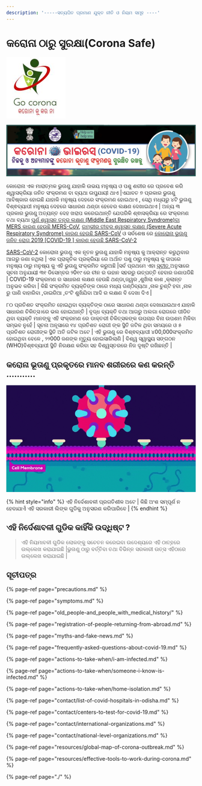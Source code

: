 ```yaml
---
description: '-----ସତ୍ୟପିତ ପ୍ରମାଣ ଯୁକ୍ତ ନୀତି ଓ ନିୟମ ସମୂହ ----'
---
```


# କରୋନା ଠାରୁ ସୁରକ୍ଷା\(Corona Safe\)

![](.gitbook/assets/coronaku-kar-na.JPG)

![](.gitbook/assets/corona2.jpg)

କୋରୋନା ଏକ ମାରାତ୍ମକ ଭୁତାଣୁ ଯାହାକି ଉଭୟ ମନୁଷ୍ୟ ଓ ପଶୁ ଶରୀର ରେ ପ୍ରବେଶ କରି ଶ୍ୱାସକ୍ରିୟା ଜନିତ ସଂକ୍ରମଣ ବା ବ୍ୟଥା ଉପୁଯାୟୀ ଥାଏ \|ଏଯାବତ ୭ ପ୍ରକାର ଭୁତାଣୁ ଆବିଷ୍କାର ହୋଇଛି ଯାହାକି ମନୁଷ୍ୟ ଦେହରେ ସଂକ୍ରମଣ ହୋଇଥାଏ , ସେଥି ମଧ୍ୟରୁ ୪ଟି ଭୁତାଣୁ ବିଶ୍ଵବ୍ୟାପୀ ମନୁଷ୍ୟ ଦେହରେ ସାଧାରଣ ଥଣ୍ଡା ହେବେର ଲକ୍ଷଣ  ଦେଖାଇଥାଏ \| ଅନ୍ୟ ୩ ପ୍ରକାର ଭୁତାଣୁ ଅତ୍ୟନ୍ତ ଦେହ ଖରାପ କରେଇଥାନ୍ତି ଯେପରିକି ଶ୍ଵାସକ୍ରିୟା ରେ ସଂକ୍ରମଣ ତଥା ବ୍ୟଥା [ପୁର୍ଣ ଶ୍ୱାସନ ତନ୍ତ୍ର ଲକ୍ଷଣ \(Middle East Respiratory Syndrome\)ବା MERS କାରଣ ହେଉଛି MERS-CoV](https://www.who.int/emergencies/mers-cov/en/), [ଗମ୍ଭୀର ତୀବ୍ର ଶ୍ୱାସନ ଲକ୍ଷଣ \(Severe Acute Respiratory Syndrome\) କାରଣ ହେଉଛି SARS-CoV](https://www.who.int/csr/sars/en/) ଓ  ସର୍ବଶେଷ ରେ [କୋରୋନା ଭୁତାଣୁ ଜନିତ ରୋଗ 2019 \[COVID-19 \] କାରଣ ହେଉଛି SARS-CoV-2](https://www.cdc.gov/coronavirus/2019-ncov/index.html)

[SARS-CoV-2](https://www.who.int/emergencies/diseases/novel-coronavirus-2019) କୋରୋନା ଭୁତାଣୁ ଏକ ନୂତନ ଭୁତାଣୁ ଯାହାକି ମନୁଷ୍ୟ କୁ ଆକ୍ରାନ୍ତ କରୁଥିବାର ଆଗରୁ ଜଣା ନଥିଲା \| ଏକ ପ୍ରାକୃତିକ ପ୍ରକ୍ରିୟା ରେ ଅର୍ଥାତ ପଶୁ ଠାରୁ ମନୁଷ୍ୟ କୁ ତାପରେ ମନୁଷ୍ୟ ଠାରୁ ମନୁଷ୍ୟ କୁ ଏହି ଭୁତାଣୁ ସଂକ୍ରମିତ କରୁଅଛି \|ସର୍ବ ପ୍ରଥମେ ଏହା [ସୂଚୀତ ](https://www.who.int/csr/don/05-january-2020-pneumonia-of-unkown-cause-china/en/) ଅନୁସାରେ ସୂଚନା ଅନୁଯାୟୀ ୩୧ ଡିସେମ୍ବର ୨0୧୯ ରେ ଚୀନ ର ଊହାନ ସହରରୁ ଉତ୍ପତ୍ତି ହେବାର ଜଣାପଡିଛି \| COVID-19 ସଂକ୍ରମଣ ର ସାଧାରଣ ଲକ୍ଷଣ ହେଉଛି ଥଣ୍ଡା,ଜ୍ୱର ,ଶୁଖିଲା କାଶ ,କ୍ଲାନ୍ତ ଅନୁଭବ କରିବା \| କିଛି ସଂକ୍ରମିତ ବ୍ୟକ୍ତିଙ୍କ ଠାରେ ମଧ୍ୟ ଗଣ୍ଠିବ୍ୟଥା ,ନାକ ଚୁଣ୍ଟି ହବା ,ନାକ ରୁ ପାଣି ବାହାରିବା ,ଡାଇରିଆ ,ତଂଟି ଶୁଖିଯିବା ଆଦି ର ଲକ୍ଷଣ ବି ଦେଖା ଦିଏ \|

୮୦ ପ୍ରତିଶତ ସଂକ୍ରମିତ ହୋଇଥିବା ବ୍ୟକ୍ତିଙ୍କ ଠାରେ ସାଧାରଣ ଥଣ୍ଡା ଦେଖାଯାଇଥାଏ ଯାହାକି ସାଧାରଣ ଚିକିତ୍ସ।ରେ ଭଲ ହୋଇଥାନ୍ତି \| ବୃଦ୍ଧ ବ୍ୟକ୍ତି ତଥା ଆଗରୁ ଅଲଗା ରୋଗରେ ପୀଡିତ ଥିବା ବ୍ୟକ୍ତି ମାନଙ୍କୁ ଏହି ସଂକ୍ରମଣ ରେ ଡାକ୍ତରୀ ଚିକିତ୍ସକଙ୍କ ଉପଚାର ବିନା ଉପଶମ ମିଳିବା ସମ୍ଭବ ନୁହେଁ \| ସୂଚନା ଅନୂସାରେ ୧୪ ପ୍ରତିଶତ ରୋଗୀ ଙ୍କ ସ୍ଥିତି ଜଟିଳ ଥିବା ସମୟରେ ଓ ୫ ପ୍ରତିଶତ ରୋଗୀଙ୍କ ସ୍ଥିତି ଅତି ଜଟିଳ ଅଟେ \| ଏହି ଭୁତାଣୁ ରେ ବିଶ୍ଵବ୍ୟାପୀ ୪00,000ସଂକ୍ରମିତ ହୋଇଥିବା ବେଳେ , ୨୨000 ଜଣଙ୍କ ମୃତ୍ୟୁ ହୋଇସାରିଲାଣି \| ବିଶ୍ୱ ସ୍ୱାସ୍ଥ୍ୟ ସଙ୍ଗଠନ \(WHO\)ବିଶ୍ଵବ୍ୟାପୀ ସ୍ଥିତି ନିରକ୍ଷଣ କରିବା ସହ ବିଶ୍ୱସ୍ତରରେ ନିଜ ଦୃଷ୍ଟି ରଖିଛନ୍ତି \|

## କରୋନା ଭୂତାଣୁ  ପ୍ରକୃତରେ ମାନବ ଶରୀରରେ କଣ କରନ୍ତି ...........

![](.gitbook/assets/coronavirus-animation%20%281%29.gif)



{% hint style="info" %}
ଏହି ନିର୍ଦେଶାବଳୀ ପ୍ରଗତିଶୀଳ ଅଟେ \| କିଛି ଅଂଶ ସମ୍ପୂର୍ଣ ନ ହେବାଯାଏଁ ଏହି ସରକାରୀ ଲିଙ୍କ ଗୁଡିକୁ ଅନୁସରଣ କରିପାରିବେ \|
{% endhint %}

## ଏହି ନିର୍ଦେଶାବଳୀ ଗୁଡିକ କାହିଁକି ଉଦ୍ଧିଷ୍ଟ ?

> ଏହି ନିୟମାବଳୀ ଗୁଡିକ ଲୋକଙ୍କୁ ସଚେତନ କରେଇବା ଉଦେଶ୍ୟରେ ଏହି ଠାତ୍ହରେ ଉଲ୍ଲେଖ କରାଯାଇଛି \|ଭୁତାଣୁ ଠାରୁ ବର୍ତ୍ତିବା ତଥା ବିଭିନ୍ନ ସରକାରୀ ଉତ୍ସ ଏହିଠାରେ ଉଲ୍ଲେଖ କରାଯାଇଛି \|

## ସୂଚୀପତ୍ର 

{% page-ref page="precautions.md" %}

{% page-ref page="symptoms.md" %}

{% page-ref page="old\_people-and\_people\_with\_medical\_history/" %}

{% page-ref page="registration-of-people-returning-from-abroad.md" %}

{% page-ref page="myths-and-fake-news.md" %}

{% page-ref page="frequently-asked-questions-about-covid-19.md" %}

{% page-ref page="actions-to-take-when/i-am-infected.md" %}

{% page-ref page="actions-to-take-when/someone-i-know-is-infected.md" %}

{% page-ref page="actions-to-take-when/home-isolation.md" %}

{% page-ref page="contact/list-of-covid-hospitals-in-odisha.md" %}

{% page-ref page="contact/centers-to-test-for-covid-19.md" %}

{% page-ref page="contact/international-organizations.md" %}

{% page-ref page="contact/national-level-organizations.md" %}

{% page-ref page="resources/global-map-of-corona-outbreak.md" %}

{% page-ref page="resources/effective-tools-to-work-during-corona.md" %}



{% page-ref page="./" %}




